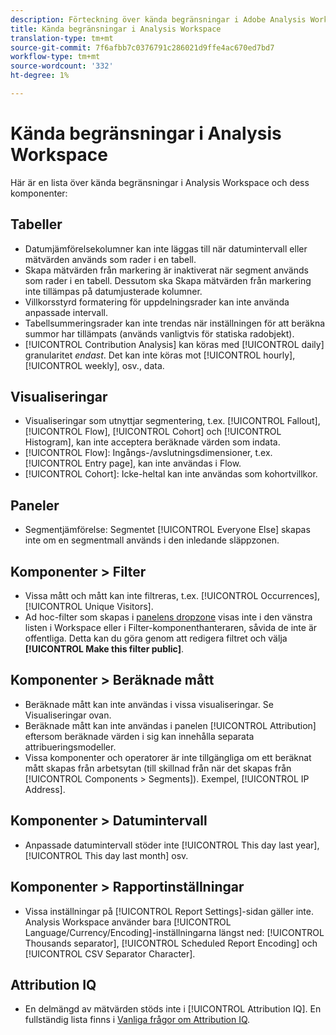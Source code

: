 ```yaml
---
description: Förteckning över kända begränsningar i Adobe Analysis Workspace och dess tillhörande komponenter
title: Kända begränsningar i Analysis Workspace
translation-type: tm+mt
source-git-commit: 7f6afbb7c0376791c286021d9ffe4ac670ed7bd7
workflow-type: tm+mt
source-wordcount: '332'
ht-degree: 1%

---
```



# Kända begränsningar i Analysis Workspace

Här är en lista över kända begränsningar i Analysis Workspace och dess komponenter:

## Tabeller

* Datumjämförelsekolumner kan inte läggas till när datumintervall eller mätvärden används som rader i en tabell.
* Skapa mätvärden från markering är inaktiverat när segment används som rader i en tabell. Dessutom ska Skapa mätvärden från markering inte tillämpas på datumjusterade kolumner.
* Villkorsstyrd formatering för uppdelningsrader kan inte använda anpassade intervall.
* Tabellsummeringsrader kan inte trendas när inställningen för att beräkna summor har tillämpats (används vanligtvis för statiska radobjekt).
* [!UICONTROL Contribution Analysis] kan köras med  [!UICONTROL daily] granularitet  _endast_. Det kan inte köras mot [!UICONTROL hourly], [!UICONTROL weekly], osv., data.

## Visualiseringar

* Visualiseringar som utnyttjar segmentering, t.ex. [!UICONTROL Fallout], [!UICONTROL Flow], [!UICONTROL Cohort] och [!UICONTROL Histogram], kan inte acceptera beräknade värden som indata.
* [!UICONTROL Flow]: Ingångs-/avslutningsdimensioner, t.ex.  [!UICONTROL Entry page], kan inte användas i Flow.
* [!UICONTROL Cohort]: Icke-heltal kan inte användas som kohortvillkor.

## Paneler

* Segmentjämförelse: Segmentet [!UICONTROL Everyone Else] skapas inte om en segmentmall används i den inledande släppzonen.

## Komponenter > Filter

* Vissa mått och mått kan inte filtreras, t.ex. [!UICONTROL Occurrences], [!UICONTROL Unique Visitors].
* Ad hoc-filter som skapas i [panelens dropzone](/help/analysis-workspace/c-panels/panels.md) visas inte i den vänstra listen i Workspace eller i Filter-komponenthanteraren, såvida de inte är offentliga. Detta kan du göra genom att redigera filtret och välja **[!UICONTROL Make this filter public]**.

## Komponenter > Beräknade mått

* Beräknade mått kan inte användas i vissa visualiseringar. Se Visualiseringar ovan.
* Beräknade mått kan inte användas i panelen [!UICONTROL Attribution] eftersom beräknade värden i sig kan innehålla separata attribueringsmodeller.
* Vissa komponenter och operatorer är inte tillgängliga om ett beräknat mått skapas från arbetsytan (till skillnad från när det skapas från [!UICONTROL Components > Segments]). Exempel, [!UICONTROL IP Address].

## Komponenter > Datumintervall

* Anpassade datumintervall stöder inte [!UICONTROL This day last year], [!UICONTROL This day last month] osv.


## Komponenter > Rapportinställningar

* Vissa inställningar på [!UICONTROL Report Settings]-sidan gäller inte. Analysis Workspace använder bara [!UICONTROL Language/Currency/Encoding]-inställningarna längst ned: [!UICONTROL Thousands separator], [!UICONTROL Scheduled Report Encoding] och [!UICONTROL CSV Separator Character].

## Attribution IQ

* En delmängd av mätvärden stöds inte i [!UICONTROL Attribution IQ]. En fullständig lista finns i [Vanliga frågor om Attribution IQ](../attribution/faq.md).
